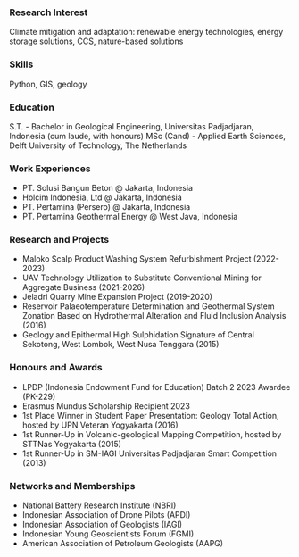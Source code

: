 ### Research Interest
Climate mitigation and adaptation: renewable energy technologies, energy storage solutions, CCS, nature-based solutions

### Skills
Python, GIS, geology

### Education
S.T. - Bachelor in Geological Engineering, Universitas Padjadjaran, Indonesia (cum laude, with honours)
MSc (Cand) - Applied Earth Sciences, Delft University of Technology, The Netherlands

### Work Experiences
- PT. Solusi Bangun Beton @ Jakarta, Indonesia
- Holcim Indonesia, Ltd @ Jakarta, Indonesia
- PT. Pertamina (Persero) @ Jakarta, Indonesia
- PT. Pertamina Geothermal Energy @ West Java, Indonesia

### Research and Projects
- Maloko Scalp Product Washing System Refurbishment Project (2022-2023)
- UAV Technology Utilization to Substitute Conventional Mining for Aggregate Business (2021-2026)
- Jeladri Quarry Mine Expansion Project (2019-2020)
- Reservoir Palaeotemperature Determination and Geothermal System Zonation Based on Hydrothermal Alteration and Fluid Inclusion Analysis (2016)
- Geology and Epithermal High Sulphidation Signature of Central Sekotong, West Lombok, West Nusa Tenggara (2015)

### Honours and Awards
- LPDP (Indonesia Endowment Fund for Education) Batch 2 2023 Awardee (PK-229)
- Erasmus Mundus Scholarship Recipient 2023
- 1st Place Winner in Student Paper Presentation: Geology Total Action, hosted by UPN Veteran Yogyakarta (2016)
- 1st Runner-Up in Volcanic-geological Mapping Competition, hosted by STTNas Yogyakarta (2015)
- 1st Runner-Up in SM-IAGI Universitas Padjadjaran Smart Competition (2013)

### Networks and Memberships
- National Battery Research Institute (NBRI)
- Indonesian Association of Drone Pilots (APDI)
- Indonesian Association of Geologists (IAGI)
- Indonesian Young Geoscientists Forum (FGMI)
- American Association of Petroleum Geologists (AAPG)
